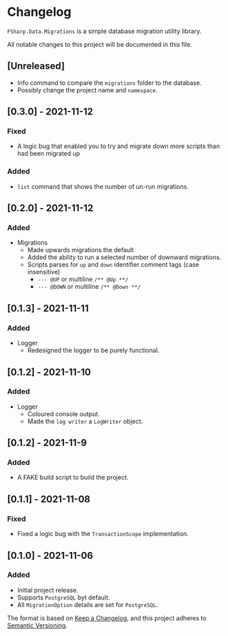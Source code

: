 # Changelog

`FSharp.Data.Migrations` is a simple database migration utility library.

All notable changes to this project will be documented in this file.

## [Unreleased]

- Info command to compare the `migrations` folder to the database.
- Possibly change the project name and `namespace`.

## [0.3.0] - 2021-11-12

### Fixed

- A logic bug that enabled you to try and migrate down more scripts than had been migrated up

### Added

- `list` command that shows the number of un-run migrations.

## [0.2.0] - 2021-11-12

### Added

- Migrations
  - Made upwards migrations the default
  - Added the ability to run a selected number of downward migrations.
  - Scripts parses for `up` and `down` identifier comment tags (case insensitive)
    - `--- @UP` or multiline `/** @Up **/`
    - `--- @DOWN` or multiline `/** @Down **/`

## [0.1.3] - 2021-11-11

### Added

- Logger
  - Redesigned the logger to be purely functional.

## [0.1.2] - 2021-11-10

### Added

- Logger
  - Coloured console output.
  - Made the `log writer` a `LogWriter` object.

## [0.1.2] - 2021-11-9

### Added

- A FAKE build script to build the project.

## [0.1.1] - 2021-11-08

### Fixed

- Fixed a logic bug with the `TransactionScope` implementation.

## [0.1.0] - 2021-11-06

### Added

- Initial project release.
- Supports `PostgreSQL` byt default.
- All `MigrationOption` details are set for `PostgreSQL`.

The format is based on [Keep a Changelog](https://keepachangelog.com/en/1.0.0/),
and this project adheres to [Semantic Versioning](https://semver.org/spec/v2.0.0.html).
